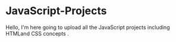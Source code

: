 # JavaScript-Projects
Hello, I'm here going to upload all the JavaScript projects including HTMLand CSS concepts . 
